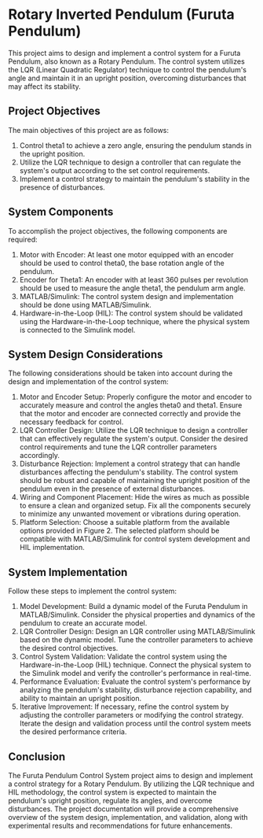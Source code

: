 # Rotary Inverted Pendulum (Furuta Pendulum)

This project aims to design and implement a control system for a Furuta Pendulum, also known as a Rotary Pendulum. The control system utilizes the LQR (Linear Quadratic Regulator) technique to control the pendulum's angle and maintain it in an upright position, overcoming disturbances that may affect its stability.

## Project Objectives

The main objectives of this project are as follows:

1. Control theta1 to achieve a zero angle, ensuring the pendulum stands in the upright position.
2. Utilize the LQR technique to design a controller that can regulate the system's output according to the set control requirements.
3. Implement a control strategy to maintain the pendulum's stability in the presence of disturbances.

## System Components

To accomplish the project objectives, the following components are required:

1. Motor with Encoder: At least one motor equipped with an encoder should be used to control theta0, the base rotation angle of the pendulum.
2. Encoder for Theta1: An encoder with at least 360 pulses per revolution should be used to measure the angle theta1, the pendulum arm angle.
3. MATLAB/Simulink: The control system design and implementation should be done using MATLAB/Simulink.
4. Hardware-in-the-Loop (HIL): The control system should be validated using the Hardware-in-the-Loop technique, where the physical system is connected to the Simulink model.

## System Design Considerations

The following considerations should be taken into account during the design and implementation of the control system:

1. Motor and Encoder Setup: Properly configure the motor and encoder to accurately measure and control the angles theta0 and theta1. Ensure that the motor and encoder are connected correctly and provide the necessary feedback for control.
2. LQR Controller Design: Utilize the LQR technique to design a controller that can effectively regulate the system's output. Consider the desired control requirements and tune the LQR controller parameters accordingly.
3. Disturbance Rejection: Implement a control strategy that can handle disturbances affecting the pendulum's stability. The control system should be robust and capable of maintaining the upright position of the pendulum even in the presence of external disturbances.
4. Wiring and Component Placement: Hide the wires as much as possible to ensure a clean and organized setup. Fix all the components securely to minimize any unwanted movement or vibrations during operation.
5. Platform Selection: Choose a suitable platform from the available options provided in Figure 2. The selected platform should be compatible with MATLAB/Simulink for control system development and HIL implementation.

## System Implementation

Follow these steps to implement the control system:

1. Model Development: Build a dynamic model of the Furuta Pendulum in MATLAB/Simulink. Consider the physical properties and dynamics of the pendulum to create an accurate model.
2. LQR Controller Design: Design an LQR controller using MATLAB/Simulink based on the dynamic model. Tune the controller parameters to achieve the desired control objectives.
3. Control System Validation: Validate the control system using the Hardware-in-the-Loop (HIL) technique. Connect the physical system to the Simulink model and verify the controller's performance in real-time.
4. Performance Evaluation: Evaluate the control system's performance by analyzing the pendulum's stability, disturbance rejection capability, and ability to maintain an upright position.
5. Iterative Improvement: If necessary, refine the control system by adjusting the controller parameters or modifying the control strategy. Iterate the design and validation process until the control system meets the desired performance criteria.

## Conclusion

The Furuta Pendulum Control System project aims to design and implement a control strategy for a Rotary Pendulum. By utilizing the LQR technique and HIL methodology, the control system is expected to maintain the pendulum's upright position, regulate its angles, and overcome disturbances. The project documentation will provide a comprehensive overview of the system design, implementation, and validation, along with experimental results and recommendations for future enhancements.
